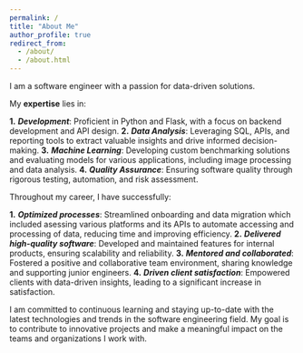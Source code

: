 ```yaml
---
permalink: /
title: "About Me"
author_profile: true
redirect_from: 
  - /about/
  - /about.html
---
```


I am a software engineer with a passion for data-driven solutions. 

My **expertise** lies in:

**1.** ***Development***: Proficient in Python and Flask, with a focus on backend development and API design.
**2.** ***Data Analysis***: Leveraging SQL, APIs, and reporting tools to extract valuable insights and drive informed decision-making.
**3.** ***Machine Learning***: Developing custom benchmarking solutions and evaluating models for various applications, including image processing and data analysis.
**4.** ***Quality Assurance***: Ensuring software quality through rigorous testing, automation, and risk assessment.

Throughout my career, I have successfully:

**1.** ***Optimized processes***: Streamlined onboarding and data migration which included asessing various platforms and its APIs to automate accessing and processing of data, reducing time and improving efficiency.
**2.** ***Delivered high-quality software***: Developed and maintained features for internal products, ensuring scalability and reliability.
**3.** ***Mentored and collaborated***: Fostered a positive and collaborative team environment, sharing knowledge and supporting junior engineers.
**4.** ***Driven client satisfaction***: Empowered clients with data-driven insights, leading to a significant increase in satisfaction.

I am committed to continuous learning and staying up-to-date with the latest technologies and trends in the software engineering field. My goal is to contribute to innovative projects and make a meaningful impact on the teams and organizations I work with.
